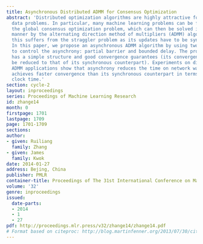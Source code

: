 ```yaml
---
title: Asynchronous Distributed ADMM for Consensus Optimization
abstract: 'Distributed optimization algorithms are highly attractive for solving big
  data problems. In particular, many machine learning problems can be formulated as
  the global consensus optimization problem, which can then be solved in a distributed
  manner by the alternating direction method of multipliers (ADMM) algorithm. However,
  this suffers from the straggler problem as its updates have to be synchronized.
  In this paper, we propose an asynchronous ADMM algorithm by using two conditions
  to control the asynchrony: partial barrier and bounded delay. The proposed algorithm
  has a simple structure and good convergence guarantees (its convergence rate can
  be reduced to that of its synchronous counterpart). Experiments on different distributed
  ADMM applications show that asynchrony reduces the time on network waiting, and
  achieves faster convergence than its synchronous counterpart in terms of the wall
  clock time.'
section: cycle-2
layout: inproceedings
series: Proceedings of Machine Learning Research
id: zhange14
month: 0
firstpage: 1701
lastpage: 1709
page: 1701-1709
sections: 
author:
- given: Ruiliang
  family: Zhang
- given: James
  family: Kwok
date: 2014-01-27
address: Bejing, China
publisher: PMLR
container-title: Proceedings of The 31st International Conference on Machine Learning
volume: '32'
genre: inproceedings
issued:
  date-parts:
  - 2014
  - 1
  - 27
pdf: http://proceedings.mlr.press/v32/zhange14/zhange14.pdf
# Format based on citeproc: http://blog.martinfenner.org/2013/07/30/citeproc-yaml-for-bibliographies/
---
```

